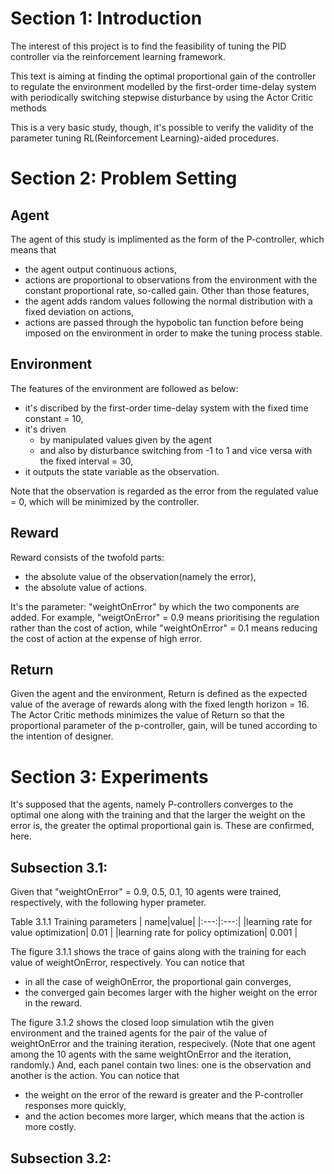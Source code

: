 
# Section 1: Introduction

The interest of this project is to find the feasibility of tuning the PID controller via the reinforcement learning framework.

This text is aiming at finding the optimal proportional gain of the controller to regulate the environment 
modelled by the first-order time-delay system with periodically switching stepwise disturbance
by using the Actor Critic methods

This is a very basic study, though, it's possible to verify the validity of the parameter tuning RL(Reinforcement Learning)-aided procedures.

# Section 2: Problem Setting

## Agent

The agent of this study is implimented as the form of the P-controller, 
which means that 
- the agent output continuous actions,
- actions are proportional to observations from the environment with the constant proportional rate, so-called gain.
Other than those features, 
- the agent adds random values following the normal distribution with a fixed deviation on actions,
- actions are passed through the hypobolic tan function before being imposed on the environment in order to make the tuning process stable.

## Environment

The features of the environment are followed as below:
- it's discribed by the first-order time-delay system with the fixed time constant = 10,
- it's driven 
	- by manipulated values given by the agent 
	- and also by disturbance switching from -1 to 1 and vice versa with the fixed interval = 30,
- it outputs the state variable as the observation.

Note that the observation is regarded as the error from the regulated value = 0, which will be minimized by the controller.

## Reward

Reward consists of the twofold parts:
- the absolute value of the observation(namely the error),
- the absolute value of actions.

It's the parameter: "weightOnError" by which the two components are added.
For example, "weigtOnError" = 0.9 means prioritising the regulation rather than the cost of action,
while "weightOnError" = 0.1 means reducing the cost of action at the expense of high error.

## Return

Given the agent and the environment, Return is defined as the expected value of the average of rewards along with the fixed length horizon = 16.
The Actor Critic methods minimizes the value of Return 
so that the proportional parameter of the p-controller, gain, will be tuned according to the intention of designer.

# Section 3: Experiments

It's supposed that the agents, namely P-controllers converges to the optimal one along with the training 
and that the larger the weight on the error is, the greater the optimal proportional gain is.
These are confirmed, here.

## Subsection 3.1: 

Given that "weightOnError" = 0.9, 0.5, 0.1, 10 agents were trained, respectively, with the following hyper prameter.

Table 3.1.1 Training parameters
| name|value|
|:---:|:---:|
|learning rate for value optimization| 0.01 |
|learning rate for policy optimization| 0.001 |

The figure 3.1.1 shows the trace of gains along with the training for each value of weightOnError, respectively.
You can notice that
- in all the case of weighOnError, the proportional gain converges,
- the converged gain becomes larger with the higher weight on the error in the reward.

The figure 3.1.2 shows the closed loop simulation wtih the given environment and the trained agents
for the pair of the value of weightOnError and the training iteration, respecively.
(Note that one agent among the 10 agents with the same weightOnError and the iteration, randomly.)
And, each panel contain two lines: one is the observation and another is the action.
You can notice that
- the weight on the error of the reward is greater and the P-controller responses more quickly, 
- and the action becomes more larger, which means that the action is more costly.

## Subsection 3.2: